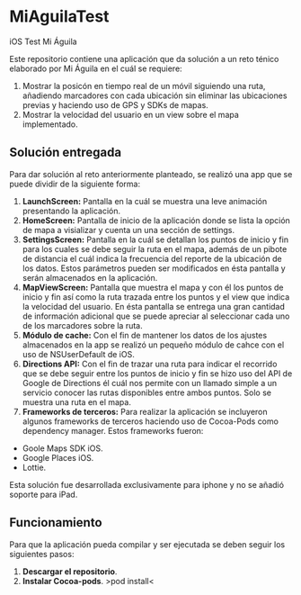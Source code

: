 # MiAguilaTest
iOS Test Mi Águila

Este repositorio contiene una aplicación que da solución a un reto ténico elaborado por Mi Águila en el cuál se requiere:
1. Mostrar la posicón en tiempo real de un móvil siguiendo una ruta, añadiendo marcadores con cada ubicación sin eliminar las ubicaciones previas y haciendo uso de GPS y SDKs de mapas.
2. Mostrar la velocidad del usuario en un view sobre el mapa implementado.

## Solución entregada

Para dar solución al reto anteriormente planteado, se realizó una app que se puede dividir de la siguiente forma:
1. **LaunchScreen:** Pantalla en la cuál se muestra una leve animación presentando la aplicación.
2. **HomeScreen:** Pantalla de inicio de la aplicación donde se lista la opción de mapa a visializar y cuenta un una sección de settings.
3. **SettingsScreen:** Pantalla en la cuál se detallan los puntos de inicio y fin para los cuales se debe seguir la ruta en el mapa, además de un pibote de distancia el cuál indica la frecuencia del reporte de la ubicación de los datos. Estos parámetros pueden ser modificados en ésta pantalla y serán almacenados en la aplicación.
4. **MapViewScreen:** Pantalla que muestra el mapa y con él los puntos de inicio y fin así como la ruta trazada entre los puntos y el view que indica la velocidad del usuario. En ésta pantalla se entrega una gran cantidad de información adicional que se puede apreciar al seleccionar cada uno de los marcadores sobre la ruta.
5. **Módulo de cache:** Con el fin de mantener los datos de los ajustes almacenados en la app se realizó un pequeño módulo de cahce con el uso de NSUserDefault de iOS. 
6. **Directions API:** Con el fin de trazar una ruta para indicar el recorrido que se debe seguir entre los puntos de inicio y fin se hizo uso del API de Google de Directions él cuál nos permite con un llamado simple a un servicio conocer las rutas disponibles entre ambos puntos. Solo se muestra una ruta en el mapa. 
7. **Frameworks de terceros:** Para realizar la aplicación se incluyeron algunos frameworks de terceros haciendo uso de Cocoa-Pods como dependency manager. Estos frameworks fueron:
- Goole Maps SDK iOS.
- Google Places iOS.
- Lottie. 

Esta solución fue desarrollada exclusivamente para iphone y no se añadió soporte para iPad. 

## Funcionamiento

Para que la aplicación pueda compilar y ser ejecutada se deben seguir los siguientes pasos:
1. **Descargar el repositorio**.
2. **Instalar Cocoa-pods**. >pod install<

